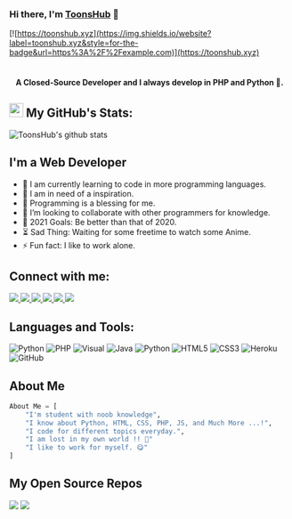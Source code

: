 ### Hi there, I'm <a href="https://toonshub.xyz">ToonsHub</a> 👋
[![https://toonshub.xyz](https://img.shields.io/website?label=toonshub.xyz&style=for-the-badge&url=https%3A%2F%2Fexample.com)](https://toonshub.xyz)<br><br>

<h4 align="center">A Closed-Source Developer and I always develop in PHP and Python 🐍.</h4>

## <img width="25" src="https://github.githubassets.com/images/mona-loading-default.gif"> My GitHub's Stats:

![ToonsHub's github stats](https://github-readme-stats.vercel.app/api?username=dakshy&show_icons=true&theme=radical&include_all_commits=true)
<br>
## I'm a Web Developer

- 🔭 I am currently learning to code in more programming languages.
- 💪 I am in need of a inspiration.
- 🙂 Programming is a blessing for me.
- 👯 I’m looking to collaborate with other programmers for knowledge.
- 🥅 2021 Goals: Be better than that of 2020.
- ⏳ Sad Thing: Waiting for some freetime to watch some Anime.
- ⚡ Fun fact: I like to work alone.

## Connect with me:

<p align="left">
  <a href="https://toonshub.xyz">
    <img src="https://img.shields.io/badge/toonshub-%23ff3c00.svg?&style=for-the-badge&logo=rss&logoColor=white"/>
  </a>
  <a href="https://discord.gg/2mPFKykW4j">
    <img src="https://img.shields.io/badge/discord-%237289d9?style=for-the-badge&logo=discord&logoColor=white"/>
  </a>
  <a href="https://youtube.com/channel/UCL_YVurWT5RGkeHGbmG1odA">
    <img src="https://img.shields.io/youtube/channel/subscribers/UCL_YVurWT5RGkeHGbmG1odA?style=for-the-badge&logo=youtube&label=Youtube&color=red"/>
  </a>
  <a href="https://telegram.me/toonshubblog">
    <img src="https://img.shields.io/badge/Telegram-blue?style=for-the-badge&logo=telegram"/>
  </a>
  <a href="https://github.com/dakshy">
    <img src="https://img.shields.io/github/followers/dakshy?label=GitHub&logo=github&style=for-the-badge&color=black"/>
  </a>
  <a href="https://twitter.com/toonshub">
    <img src="https://img.shields.io/badge/Twitter-white?style=for-the-badge&logo=twitter"/>
  </a>
</p>

## Languages and Tools:

<img alt="Python" src="https://img.shields.io/badge/python-%2314354C.svg?&style=for-the-badge&logo=python&logoColor=white"/>
<img alt="PHP" src="https://img.shields.io/badge/php-%237289d9.svg?&style=for-the-badge&logo=php&logoColor=white"/>
<img alt="Visual" src="https://img.shields.io/badge/visual-%230008ff.svg?&style=for-the-badge&logo=visual-studio&logoColor=white"/>
<img alt="Java" src="https://img.shields.io/badge/Java-%2314854C.svg?&style=for-the-badge&logo=java&logoColor=white"/>
<img alt="Python" src="https://img.shields.io/badge/Javascript-faff00.svg?&style=for-the-badge&logo=javascript&logoColor=black"/>
<img alt="HTML5" src="https://img.shields.io/badge/html5-%23E34F26.svg?&style=for-the-badge&logo=html5&logoColor=white"/>
<img alt="CSS3" src="https://img.shields.io/badge/css3-%231572B6.svg?&style=for-the-badge&logo=css3&logoColor=white"/>
<img alt="Heroku" src="https://img.shields.io/badge/heroku-%23430098.svg?&style=for-the-badge&logo=heroku&logoColor=white"/>
<img alt="GitHub" src="https://img.shields.io/badge/github-%23921011.svg?&style=for-the-badge&logo=github&logoColor=white"/>
<br>

## About Me
```py
About Me = [
    "I'm student with noob knowledge",
    "I know about Python, HTML, CSS, PHP, JS, and Much More ...!",
    "I code for different topics everyday.",
    "I am lost in my own world !! 💞"
    "I like to work for myself. 😋"
]
```

## My Open Source Repos

[![](https://github-readme-stats.vercel.app/api/pin/?username=dakshy&repo=droplink-bot&theme=radical)](https://github.com/dakshy/droplink-bot)
[![](https://github-readme-stats.vercel.app/api/pin/?username=toonshub&theme=radical&repo=toonshub.github.io)](https://github.com/toonshub/toonshub.github.io)
